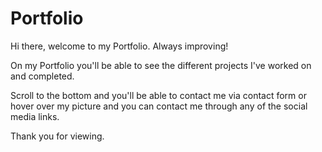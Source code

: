 # Portfolio

Hi there, welcome to my Portfolio. Always improving! 

On my Portfolio you'll be able to see the different projects I've worked on and completed. 

Scroll to the bottom and you'll be able to contact me via contact form or hover over my picture and you can contact me through any of
the social media links. 

Thank you for viewing.
